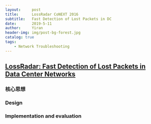 ```yaml
---
layout:     post
title:      LossRadar CoNEXT 2016
subtitle:   Fast Detection of Lost Packets in DC
date:       2019-5-11
author:     Yiran
header-img: img/post-bg-forest.jpg
catalog: true
tags:
    - Network Troubleshooting
---
```


## [LossRadar: Fast Detection of Lost Packets in Data Center Networks](https://www.usenix.org/system/files/conference/osdi14/osdi14-paper-li_mu.pdf)
### 核心思想 



### Design






### Implementation and evaluation





